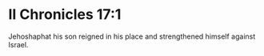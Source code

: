 # II Chronicles 17:1

Jehoshaphat his son reigned in his place and strengthened himself against Israel.
